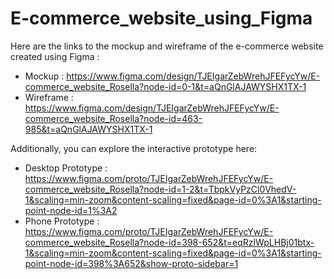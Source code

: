 # E-commerce_website_using_Figma
Here are the links to the mockup and wireframe of the e-commerce website created using Figma :
- Mockup :  https://www.figma.com/design/TJEIgarZebWrehJFEFycYw/E-commerce_website_Rosella?node-id=0-1&t=aQnGlAJAWYSHX1TX-1 
- Wireframe :  https://www.figma.com/design/TJEIgarZebWrehJFEFycYw/E-commerce_website_Rosella?node-id=463-985&t=aQnGlAJAWYSHX1TX-1

Additionally, you can explore the interactive prototype here: 
- Desktop Prototype : https://www.figma.com/proto/TJEIgarZebWrehJFEFycYw/E-commerce_website_Rosella?node-id=1-2&t=TbpkVyPzCl0VhedV-1&scaling=min-zoom&content-scaling=fixed&page-id=0%3A1&starting-point-node-id=1%3A2
- Phone Prototype : https://www.figma.com/proto/TJEIgarZebWrehJFEFycYw/E-commerce_website_Rosella?node-id=398-652&t=eqRzlWpLHBj01btx-1&scaling=min-zoom&content-scaling=fixed&page-id=0%3A1&starting-point-node-id=398%3A652&show-proto-sidebar=1
